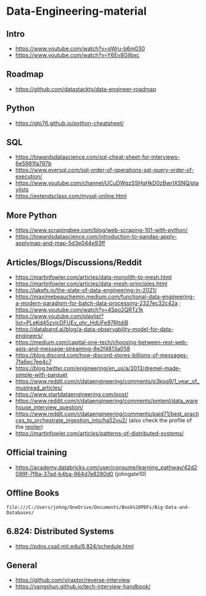# Data-Engineering-material
## Intro
- https://www.youtube.com/watch?v=qWru-b6m030
- https://www.youtube.com/watch?v=Y6Ev8GIlbxc

## Roadmap
- https://github.com/datastacktv/data-engineer-roadmap

## Python
- https://gto76.github.io/python-cheatsheet/

## SQL
- https://towardsdatascience.com/sql-cheat-sheet-for-interviews-6e5981fa797b
- https://www.eversql.com/sql-order-of-operations-sql-query-order-of-execution/
- https://www.youtube.com/channel/UCuDWqzSSHgHkD0zBwrIXSNQ/playlists
- https://extendsclass.com/mysql-online.html

## More Python
- https://www.scrapingbee.com/blog/web-scraping-101-with-python/
- https://towardsdatascience.com/introduction-to-pandas-apply-applymap-and-map-5d3e044e93ff

## Articles/Blogs/Discussions/Reddit
- https://martinfowler.com/articles/data-monolith-to-mesh.html
- https://martinfowler.com/articles/data-mesh-principles.html
- https://lakefs.io/the-state-of-data-engineering-in-2021/
- https://maximebeauchemin.medium.com/functional-data-engineering-a-modern-paradigm-for-batch-data-processing-2327ec32c42a ; https://www.youtube.com/watch?v=4Spo2QRTz1k
- https://www.youtube.com/playlist?list=PLeKd45zvjcDFUEv_ohr_HdUFe97RItdiB
- https://databand.ai/blog/a-data-observability-model-for-data-engineers/
- https://medium.com/capital-one-tech/choosing-between-rest-web-apis-and-message-streaming-8e2f4813a058
- https://blog.discord.com/how-discord-stores-billions-of-messages-7fa6ec7ee4c7
- https://blog.twitter.com/engineering/en_us/a/2013/dremel-made-simple-with-parquet
- https://www.reddit.com/r/dataengineering/comments/p3kpq9/1_year_of_mustread_articles/
- https://www.startdataengineering.com/post/
- https://www.reddit.com/r/dataengineering/comments/pmtenl/data_warehouse_interview_question/
- https://www.reddit.com/r/dataengineering/comments/paid71/best_practices_to_orchestrate_ingestion_into/ha52vu2/ (also check the profile of the [replier](https://www.reddit.com/user/soundbarrier_io))
- https://martinfowler.com/articles/patterns-of-distributed-systems/

## Official training
- https://academy.databricks.com/user/consume/learning_pathway/42d2099f-7f8a-37ad-b4ba-964d7e8280d0 (johngate10)

## Offline Books
`file:///C:/Users/johng/OneDrive/Documents/Book%20PDFs/Big-Data-and-Databases/`

## 6.824: Distributed Systems
- https://pdos.csail.mit.edu/6.824/schedule.html

## General
- https://github.com/viraptor/reverse-interview
- https://yangshun.github.io/tech-interview-handbook/
